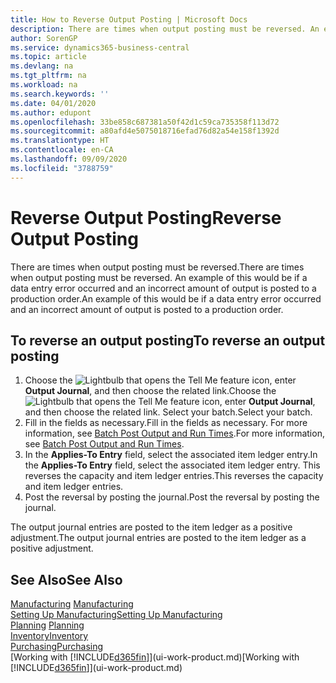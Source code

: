 ```yaml
---
title: How to Reverse Output Posting | Microsoft Docs
description: There are times when output posting must be reversed. An example of this would be if a data entry error occurred and an incorrect amount of output is posted to a production order.
author: SorenGP
ms.service: dynamics365-business-central
ms.topic: article
ms.devlang: na
ms.tgt_pltfrm: na
ms.workload: na
ms.search.keywords: ''
ms.date: 04/01/2020
ms.author: edupont
ms.openlocfilehash: 33be858c687381a50f42d1c59ca735358f113d72
ms.sourcegitcommit: a80afd4e5075018716efad76d82a54e158f1392d
ms.translationtype: HT
ms.contentlocale: en-CA
ms.lasthandoff: 09/09/2020
ms.locfileid: "3788759"
---
```

# <a name="reverse-output-posting"></a><span data-ttu-id="64033-104">Reverse Output Posting</span><span class="sxs-lookup"><span data-stu-id="64033-104">Reverse Output Posting</span></span>
<span data-ttu-id="64033-105">There are times when output posting must be reversed.</span><span class="sxs-lookup"><span data-stu-id="64033-105">There are times when output posting must be reversed.</span></span> <span data-ttu-id="64033-106">An example of this would be if a data entry error occurred and an incorrect amount of output is posted to a production order.</span><span class="sxs-lookup"><span data-stu-id="64033-106">An example of this would be if a data entry error occurred and an incorrect amount of output is posted to a production order.</span></span>  

## <a name="to-reverse-an-output-posting"></a><span data-ttu-id="64033-107">To reverse an output posting</span><span class="sxs-lookup"><span data-stu-id="64033-107">To reverse an output posting</span></span>  
1.  <span data-ttu-id="64033-108">Choose the ![Lightbulb that opens the Tell Me feature](media/ui-search/search_small.png "Tell me what you want to do") icon, enter **Output Journal**, and then choose the related link.</span><span class="sxs-lookup"><span data-stu-id="64033-108">Choose the ![Lightbulb that opens the Tell Me feature](media/ui-search/search_small.png "Tell me what you want to do") icon, enter **Output Journal**, and then choose the related link.</span></span> <span data-ttu-id="64033-109">Select your batch.</span><span class="sxs-lookup"><span data-stu-id="64033-109">Select your batch.</span></span>  
2. <span data-ttu-id="64033-110">Fill in the fields as necessary.</span><span class="sxs-lookup"><span data-stu-id="64033-110">Fill in the fields as necessary.</span></span> <span data-ttu-id="64033-111">For more information, see [Batch Post Output and Run Times](production-how-to-post-output-quantity.md).</span><span class="sxs-lookup"><span data-stu-id="64033-111">For more information, see [Batch Post Output and Run Times](production-how-to-post-output-quantity.md).</span></span>
3.  <span data-ttu-id="64033-112">In the **Applies-To Entry** field, select the associated item ledger entry.</span><span class="sxs-lookup"><span data-stu-id="64033-112">In the **Applies-To Entry** field, select the associated item ledger entry.</span></span> <span data-ttu-id="64033-113">This reverses the capacity and item ledger entries.</span><span class="sxs-lookup"><span data-stu-id="64033-113">This reverses the capacity and item ledger entries.</span></span>  
4. <span data-ttu-id="64033-114">Post the reversal by posting the journal.</span><span class="sxs-lookup"><span data-stu-id="64033-114">Post the reversal by posting the journal.</span></span>  

<span data-ttu-id="64033-115">The output journal entries are posted to the item ledger as a positive adjustment.</span><span class="sxs-lookup"><span data-stu-id="64033-115">The output journal entries are posted to the item ledger as a positive adjustment.</span></span>  

## <a name="see-also"></a><span data-ttu-id="64033-116">See Also</span><span class="sxs-lookup"><span data-stu-id="64033-116">See Also</span></span>  
 <span data-ttu-id="64033-117">[Manufacturing](production-manage-manufacturing.md)  </span><span class="sxs-lookup"><span data-stu-id="64033-117">[Manufacturing](production-manage-manufacturing.md)  </span></span>  
 [<span data-ttu-id="64033-118">Setting Up Manufacturing</span><span class="sxs-lookup"><span data-stu-id="64033-118">Setting Up Manufacturing</span></span>](production-configure-production-processes.md)  
 <span data-ttu-id="64033-119">[Planning](production-planning.md)    </span><span class="sxs-lookup"><span data-stu-id="64033-119">[Planning](production-planning.md)    </span></span>  
 [<span data-ttu-id="64033-120">Inventory</span><span class="sxs-lookup"><span data-stu-id="64033-120">Inventory</span></span>](inventory-manage-inventory.md)  
 [<span data-ttu-id="64033-121">Purchasing</span><span class="sxs-lookup"><span data-stu-id="64033-121">Purchasing</span></span>](purchasing-manage-purchasing.md)  
 <span data-ttu-id="64033-122">[Working with [!INCLUDE[d365fin](includes/d365fin_md.md)]](ui-work-product.md)</span><span class="sxs-lookup"><span data-stu-id="64033-122">[Working with [!INCLUDE[d365fin](includes/d365fin_md.md)]](ui-work-product.md)</span></span>  
